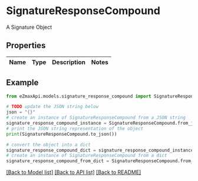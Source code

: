 # SignatureResponseCompound

A Signature Object

## Properties

Name | Type | Description | Notes
------------ | ------------- | ------------- | -------------

## Example

```python
from eZmaxApi.models.signature_response_compound import SignatureResponseCompound

# TODO update the JSON string below
json = "{}"
# create an instance of SignatureResponseCompound from a JSON string
signature_response_compound_instance = SignatureResponseCompound.from_json(json)
# print the JSON string representation of the object
print(SignatureResponseCompound.to_json())

# convert the object into a dict
signature_response_compound_dict = signature_response_compound_instance.to_dict()
# create an instance of SignatureResponseCompound from a dict
signature_response_compound_from_dict = SignatureResponseCompound.from_dict(signature_response_compound_dict)
```
[[Back to Model list]](../README.md#documentation-for-models) [[Back to API list]](../README.md#documentation-for-api-endpoints) [[Back to README]](../README.md)


